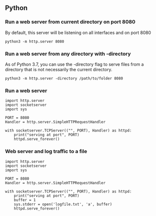 ## Python 

### Run a web server from current directory on port 8080

By default, this server will be listening on all interfaces and on port 8080

    python3 -m http.server 8080

### Run a web server from any directory with -directory

As of Python 3.7, you can use the -directory flag to serve files from a directory that is not necessarily the current directory.

    python3 -m http.server -directory /path/to/folder 8080

### Run a web server

    import http.server
    import socketserver
    import sys

    PORT = 8080
    Handler = http.server.SimpleHTTPRequestHandler

    with socketserver.TCPServer(("", PORT), Handler) as httpd:
        print("serving at port", PORT)
        httpd.serve_forever()

### Web server and log traffic to a file

    import http.server
    import socketserver
    import sys

    PORT = 8080
    Handler = http.server.SimpleHTTPRequestHandler

    with socketserver.TCPServer(("", PORT), Handler) as httpd:
        print("serving at port", PORT)
        buffer = 1
        sys.stderr = open('logfile.txt', 'a', buffer)
        httpd.serve_forever()
